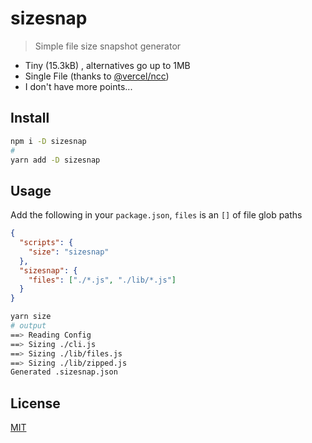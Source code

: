 # sizesnap

> Simple file size snapshot generator

- Tiny (15.3kB) , alternatives go up to 1MB
- Single File (thanks to [@vercel/ncc](https://github.com/@vercel/ncc))
- I don't have more points...

## Install

```sh
npm i -D sizesnap
#
yarn add -D sizesnap
```

## Usage

Add the following in your `package.json`, `files` is an `[]` of file glob paths

```json
{
  "scripts": {
    "size": "sizesnap"
  },
  "sizesnap": {
    "files": ["./*.js", "./lib/*.js"]
  }
}
```

```sh
yarn size
# output
==> Reading Config
==> Sizing ./cli.js
==> Sizing ./lib/files.js
==> Sizing ./lib/zipped.js
Generated .sizesnap.json
```

## License

[MIT](/LICENSE)

